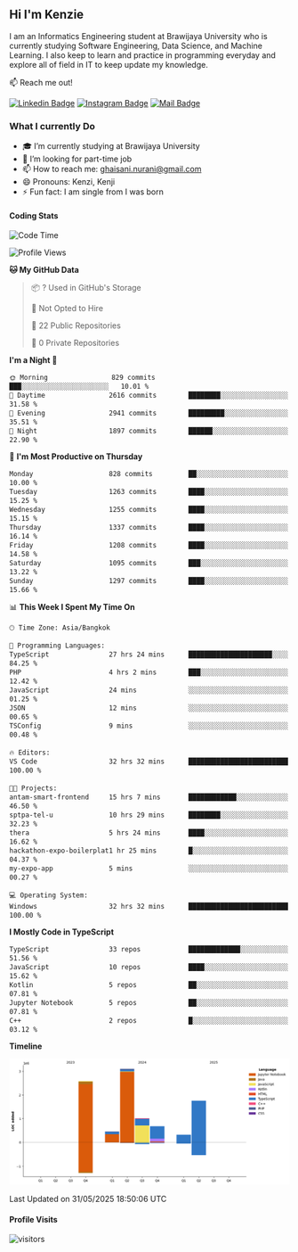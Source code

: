 ## Hi I'm Kenzie


I am an Informatics Engineering student at Brawijaya University who is currently studying Software Engineering, Data Science, and Machine Learning. I also keep to learn and practice in programming everyday and explore all of field in IT to keep update my knowledge.

:mailbox: Reach me out!

[![Linkedin Badge](https://img.shields.io/badge/-Kenzie_Taqiyassar-0e76a8?style=flat&labelColor=0e76a8&logo=linkedin&logoColor=white)](https://www.linkedin.com/in/kenzie-taqiyassar-37458b1aa/) 
[![Instagram Badge](https://img.shields.io/badge/-@__kenziehh_-e84393?style=flat&labelColor=e84393&logo=instagram&logoColor=white)](https://www.instagram.com/_kenziehh/) 
[![Mail Badge](https://img.shields.io/badge/-ghaisani.nurani-c0392b?style=flat&labelColor=c0392b&logo=gmail&logoColor=white)](mailto:ghaisani.nurani@gmail.com)

### What I currently Do

- 🎓 I’m currently studying at Brawijaya University
- 💼 I’m looking for part-time job
- 📫 How to reach me: ghaisani.nurani@gmail.com
- 😄 Pronouns: Kenzi, Kenji
- ⚡ Fun fact: I am single from I was born

#### Coding Stats
<!--START_SECTION:waka-->
![Code Time](http://img.shields.io/badge/Code%20Time-1%2C341%20hrs%209%20mins-blue)

![Profile Views](http://img.shields.io/badge/Profile%20Views-0-blue)

**🐱 My GitHub Data** 

> 📦 ? Used in GitHub's Storage 
 > 
> 🚫 Not Opted to Hire
 > 
> 📜 22 Public Repositories 
 > 
> 🔑 0 Private Repositories 
 > 
**I'm a Night 🦉** 

```text
🌞 Morning                829 commits         ███░░░░░░░░░░░░░░░░░░░░░░   10.01 % 
🌆 Daytime                2616 commits        ████████░░░░░░░░░░░░░░░░░   31.58 % 
🌃 Evening                2941 commits        █████████░░░░░░░░░░░░░░░░   35.51 % 
🌙 Night                  1897 commits        ██████░░░░░░░░░░░░░░░░░░░   22.90 % 
```
📅 **I'm Most Productive on Thursday** 

```text
Monday                   828 commits         ██░░░░░░░░░░░░░░░░░░░░░░░   10.00 % 
Tuesday                  1263 commits        ████░░░░░░░░░░░░░░░░░░░░░   15.25 % 
Wednesday                1255 commits        ████░░░░░░░░░░░░░░░░░░░░░   15.15 % 
Thursday                 1337 commits        ████░░░░░░░░░░░░░░░░░░░░░   16.14 % 
Friday                   1208 commits        ████░░░░░░░░░░░░░░░░░░░░░   14.58 % 
Saturday                 1095 commits        ███░░░░░░░░░░░░░░░░░░░░░░   13.22 % 
Sunday                   1297 commits        ████░░░░░░░░░░░░░░░░░░░░░   15.66 % 
```


📊 **This Week I Spent My Time On** 

```text
🕑︎ Time Zone: Asia/Bangkok

💬 Programming Languages: 
TypeScript               27 hrs 24 mins      █████████████████████░░░░   84.25 % 
PHP                      4 hrs 2 mins        ███░░░░░░░░░░░░░░░░░░░░░░   12.42 % 
JavaScript               24 mins             ░░░░░░░░░░░░░░░░░░░░░░░░░   01.25 % 
JSON                     12 mins             ░░░░░░░░░░░░░░░░░░░░░░░░░   00.65 % 
TSConfig                 9 mins              ░░░░░░░░░░░░░░░░░░░░░░░░░   00.48 % 

🔥 Editors: 
VS Code                  32 hrs 32 mins      █████████████████████████   100.00 % 

🐱‍💻 Projects: 
antam-smart-frontend     15 hrs 7 mins       ████████████░░░░░░░░░░░░░   46.50 % 
sptpa-tel-u              10 hrs 29 mins      ████████░░░░░░░░░░░░░░░░░   32.23 % 
thera                    5 hrs 24 mins       ████░░░░░░░░░░░░░░░░░░░░░   16.62 % 
hackathon-expo-boilerplat1 hr 25 mins        █░░░░░░░░░░░░░░░░░░░░░░░░   04.37 % 
my-expo-app              5 mins              ░░░░░░░░░░░░░░░░░░░░░░░░░   00.27 % 

💻 Operating System: 
Windows                  32 hrs 32 mins      █████████████████████████   100.00 % 
```

**I Mostly Code in TypeScript** 

```text
TypeScript               33 repos            █████████████░░░░░░░░░░░░   51.56 % 
JavaScript               10 repos            ████░░░░░░░░░░░░░░░░░░░░░   15.62 % 
Kotlin                   5 repos             ██░░░░░░░░░░░░░░░░░░░░░░░   07.81 % 
Jupyter Notebook         5 repos             ██░░░░░░░░░░░░░░░░░░░░░░░   07.81 % 
C++                      2 repos             █░░░░░░░░░░░░░░░░░░░░░░░░   03.12 % 
```



**Timeline**

![Lines of Code chart](https://raw.githubusercontent.com/kenziehh/kenziehh/master/assets/bar_graph.png)


 Last Updated on 31/05/2025 18:50:06 UTC
<!--END_SECTION:waka-->


#### Profile Visits

![visitors](https://visitor-badge.glitch.me/badge?page_id=kenziehh.kenziehh)





